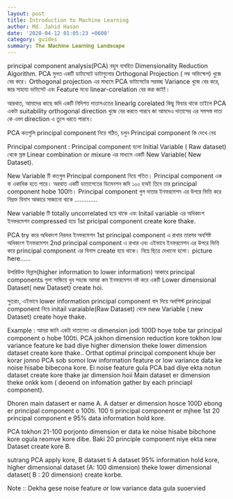 ```yaml
---
layout: post
title: Introduction to Machine Learning
author: Md. Jahid Hasan
date: '2020-04-12 01:05:23 +0600'
category: guides
summary: 𝐓𝐡𝐞 𝐌𝐚𝐜𝐡𝐢𝐧𝐞 𝐋𝐞𝐚𝐫𝐧𝐢𝐧𝐠 𝐋𝐚𝐧𝐝𝐬𝐜𝐚𝐩𝐞
---
```





principal component analysis(PCA) বহুল ব্যবহিত Dimensionality Reduction Algorithm.
PCA মুলত একটি ডাটাসেটে ডাটাগুলোর  Orthogonal Projection ( লম্ব অভিক্ষেপ)  খুজে বের করে। Orthogonal projection এর মাধ্যমে PCA ডাটাসেটের সরবচ্ছ Variance খুজে বের করে, জার সাহায্য ডাটাসেট এবং Feature মধ্যে linear-corelation বের করা জাই!।

আরথাত,  আমাদের কাছে জদি একটি নিদিশত দাতাসএতের  linearlg corelated কিছু ফিচার থাকে  তাইলে PCA একটা suitability  orthogonal direction খুজে বের করতে পারবে জা আমদেএ দাতাসের এর সমসস্ত দাতা কে এক্তা direction এ তুলে ধরতে পারবে।

PCA  কতগুলি principal component  নিয়ে গঠিত,  চলুন Principal component কি দেখে নেয়

Principal component :
Principal component হলো Initial Variable ( Raw dataset)  থেকে স্রস্ত Linear combination or mixure এর মাধ্যমে একটি New Variable( New Dataset).  

New Variable টি কতগুল Principal component  নিয়ে গতিত। Principal component এক বা একাধিক হতে পারে।  অরথাত একটি ডাতাসেতের ডিমেনশন জদি ১০০ হঅই তিবে তার principal component hobe 100তি। Principal component গুল দাতার ইনফরমেশন এর উপরে ভিত্তি করে নিম্নক্ত বিনাস আকারে সাজানো থাকে
.............

New variable টি totally uncorrelated হয়ে থাকে এবং Initail variable এর অধিকাংশ ইনফরমেশন compressed হয়ে 1st pricipal component create kore thake.

PCA try করে অধিকাংশ নিরভর ইনফরমেশন
1st principal component এ রাখার তারপর অবশিষ্ট অধিকাংশ ইনফরমেশন  2nd principal component এ রাখার এবং এইভাবে ইনফরমেশন এর উপরে ভিত্তি করে principal component এর বিনাস create হয়ে থাকে। নিম্নে ছিত্রে দেখানো হলো।
picture here......

উপরিউক্ত বিন্নাস(higher information to lower information)  আকারে principal components গুলা সাজিয়ে খুব সহজে আমরা কম ইনফরমেশন নষ্ট করে একটি Lower dimensional Dataset( new Dataset) create hoi.

সুতরাং, এইভাবে lower information principal component বাদ দিয়ে অবশিস্ট principal component নিয়ে initail varaiable(Raw Dataset)  থেকে new Variable ( new Dataset)
create hoye thake.

Example :
আমরা জানি একটা দাতাসেত এর dimension jodi 100D hoye tobe tar principal component o hobe 100ti.  PCA jokhon dimension reduction kore tokhon low variance feature ke bad diye higher dimension theke lower dimension dataset create kore thake.. Orthat optimal principal component khuje ber korar jonno PCA sob somoi low information feature or low variance data ke noise hisabe bibecona kore. Ei noise feature gula PCA bad diye ekta notun dataset create kore thake jar dimension hoii Main dataset er dimension theke onkk kom ( deoend on infomation gather by each princiapl component).

Dhoren main datasert er name A.  A datser er dimension hosce 100D ebong er principal component o 100ti. 100 ti principal component er mjhee 1st 20 principal component  e 95% data information hold kore.

PCA tokhon 21-100 porjonto dimension er data ke noise hisabe bibchone kore ogula reomve kore dibe. Baki 20 principle component niye ekta new Dataset create kore B.

sutrang PCA apply kore, B dataset ti A dataset  95% information hold kore,  higher dimensional dataset (A: 100 dimension)  theke lower dimensional dataset( B : 20 dimension)  create korbe.

Note ::
Dekha gese noise feature or low variance  data gula suoervied
